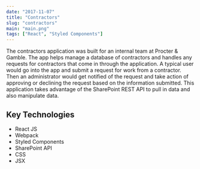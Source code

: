 ```yaml
---
date: "2017-11-07"
title: "Contractors"
slug: "contractors"
main: "main.png"
tags: ["React", "Styled Components"]
---
```


The contractors application was built for an internal team at Procter & Gamble. The app helps manage a database of contractors and handles any requests for contractors that come in through the application. A typical user would go into the app and submit a request for work from a contractor. Then an administrator would get notified of the request and take action of approving or declining the request based on the information submitted. This application takes advantage of the SharePoint REST API to pull in data and also manipulate data.

## Key Technologies

* React JS
* Webpack
* Styled Components
* SharePoint API
* CSS
* JSX
